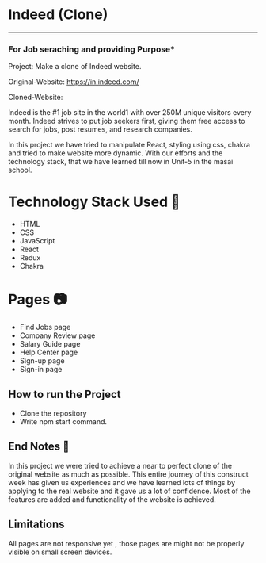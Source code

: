 # Indeed (Clone)
-----
### For Job seraching and providing Purpose*
Project: Make a clone of Indeed website.

Original-Website: https://in.indeed.com/

Cloned-Website: 

Indeed is the #1 job site in the world1 with over 250M unique visitors every month. Indeed strives to put job seekers first, giving them free access to search for jobs, post resumes, and research companies.

In this project we have tried to manipulate React, styling using css, chakra and tried to make website more dynamic. With our efforts and the technology stack, that we have learned till now in Unit-5 in the masai school.

# Technology Stack Used 🌟
* HTML
* CSS
* JavaScript
* React
* Redux
* Chakra

# Pages 📷
* Find Jobs page
* Company Review page
* Salary Guide page
* Help Center page
* Sign-up page
* Sign-in page

## How to run the Project
* Clone the repository
* Write npm start command.

## End Notes 📑
In this project we were tried to achieve a near to perfect clone of the original website as much as possible. This entire journey of this construct week has given us experiences and we have learned lots of things by applying to the real website and it gave us a lot of confidence. Most of the features are added and functionality of the website is achieved.

## Limitations
All pages are not responsive yet , those pages are might not be properly visible on small screen devices.
